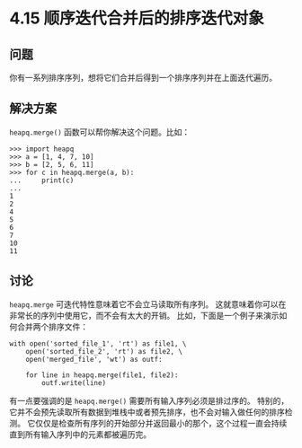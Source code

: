 

# 4.15 顺序迭代合并后的排序迭代对象

## 问题

你有一系列排序序列，想将它们合并后得到一个排序序列并在上面迭代遍历。

## 解决方案

`heapq.merge()` 函数可以帮你解决这个问题。比如：

    
    
    >>> import heapq
    >>> a = [1, 4, 7, 10]
    >>> b = [2, 5, 6, 11]
    >>> for c in heapq.merge(a, b):
    ...     print(c)
    ...
    1
    2
    4
    5
    6
    7
    10
    11
    

## 讨论

`heapq.merge` 可迭代特性意味着它不会立马读取所有序列。 这就意味着你可以在非常长的序列中使用它，而不会有太大的开销。
比如，下面是一个例子来演示如何合并两个排序文件：

    
    
    with open('sorted_file_1', 'rt') as file1, \
        open('sorted_file_2', 'rt') as file2, \
        open('merged_file', 'wt') as outf:
    
        for line in heapq.merge(file1, file2):
            outf.write(line)
    

有一点要强调的是 `heapq.merge()` 需要所有输入序列必须是排过序的。
特别的，它并不会预先读取所有数据到堆栈中或者预先排序，也不会对输入做任何的排序检测。
它仅仅是检查所有序列的开始部分并返回最小的那个，这个过程一直会持续直到所有输入序列中的元素都被遍历完。


